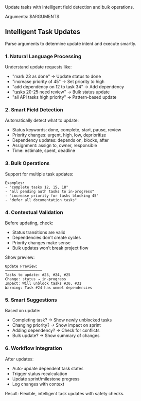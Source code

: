 Update tasks with intelligent field detection and bulk operations.

Arguments: $ARGUMENTS

## Intelligent Task Updates

Parse arguments to determine update intent and execute smartly.

### 1. **Natural Language Processing**

Understand update requests like:
- "mark 23 as done" → Update status to done
- "increase priority of 45" → Set priority to high
- "add dependency on 12 to task 34" → Add dependency
- "tasks 20-25 need review" → Bulk status update
- "all API tasks high priority" → Pattern-based update

### 2. **Smart Field Detection**

Automatically detect what to update:
- Status keywords: done, complete, start, pause, review
- Priority changes: urgent, high, low, deprioritize
- Dependency updates: depends on, blocks, after
- Assignment: assign to, owner, responsible
- Time: estimate, spent, deadline

### 3. **Bulk Operations**

Support for multiple task updates:
```
Examples:
- "complete tasks 12, 15, 18"
- "all pending auth tasks to in-progress"
- "increase priority for tasks blocking 45"
- "defer all documentation tasks"
```

### 4. **Contextual Validation**

Before updating, check:
- Status transitions are valid
- Dependencies don't create cycles
- Priority changes make sense
- Bulk updates won't break project flow

Show preview:
```
Update Preview:
─────────────────
Tasks to update: #23, #24, #25
Change: status → in-progress
Impact: Will unblock tasks #30, #31
Warning: Task #24 has unmet dependencies
```

### 5. **Smart Suggestions**

Based on update:
- Completing task? → Show newly unblocked tasks
- Changing priority? → Show impact on sprint
- Adding dependency? → Check for conflicts
- Bulk update? → Show summary of changes

### 6. **Workflow Integration**

After updates:
- Auto-update dependent task states
- Trigger status recalculation
- Update sprint/milestone progress
- Log changes with context

Result: Flexible, intelligent task updates with safety checks.